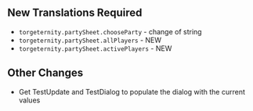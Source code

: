 ## New Translations Required

- `torgeternity.partySheet.chooseParty` - change of string
- `torgeternity.partySheet.allPlayers` - NEW
- `torgeternity.partySheet.activePlayers` - NEW

## Other Changes

- Get TestUpdate and TestDialog to populate the dialog with the current values